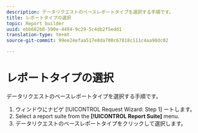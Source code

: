 ```yaml
---
description: データリクエストのベースレポートタイプを選択する手順です。
title: レポートタイプの選択
topic: Report builder
uuid: ebb682b8-590e-4484-9c29-5c4db2f5edd1
translation-type: tm+mt
source-git-commit: 99ee24efaa517e8da700c67818c111c4aa90dc02

---
```



# レポートタイプの選択

データリクエストのベースレポートタイプを選択する手順です。

1. ウィンドウにナビゲ [!UICONTROL Request Wizard: Step 1] ートします。
1. Select a report suite from the **[!UICONTROL Report Suite]** menu.
1. データリクエストのベースレポートタイプをクリックして選択します。
